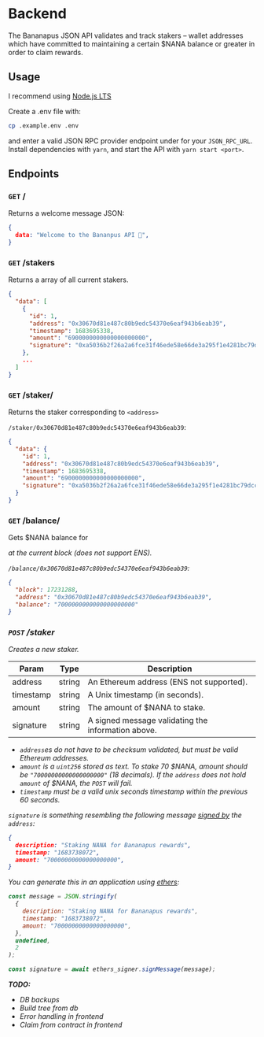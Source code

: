 # Backend

The Bananapus JSON API validates and track stakers – wallet addresses which have committed to maintaining a certain $NANA balance or greater in order to claim rewards.

## Usage

I recommend using [Node.js LTS](https://nodejs.org/en)

Create a .env file with:

```bash
cp .example.env .env
```

and enter a valid JSON RPC provider endpoint under for your `JSON_RPC_URL`. Install dependencies with `yarn`, and start the API with `yarn start <port>`.

## Endpoints

### `GET` /

Returns a welcome message JSON:

```json
{
  data: "Welcome to the Bananpus API 🍌",
}
```

### `GET` /stakers

Returns a array of all current stakers.

```json
{
  "data": [
    {
      "id": 1,
      "address": "0x30670d81e487c80b9edc54370e6eaf943b6eab39",
      "timestamp": 1683695338,
      "amount": "6900000000000000000000",
      "signature": "0xa5036b2f26a2a6fce31f46ede58e66de3a295f1e4281bc79dcc6eab9db2f559e2211d6b002ad9bb3b1fc8bd74d875f4b7c04ff85e2858347d672ce3418e394a11c"
    },
    ...
  ]
}
```

### `GET` /staker/<address>

Returns the staker corresponding to `<address>`

`/staker/0x30670d81e487c80b9edc54370e6eaf943b6eab39`:

```json
{
  "data": {
    "id": 1,
    "address": "0x30670d81e487c80b9edc54370e6eaf943b6eab39",
    "timestamp": 1683695338,
    "amount": "6900000000000000000000",
    "signature": "0xa5036b2f26a2a6fce31f46ede58e66de3a295f1e4281bc79dcc6eab9db2f559e2211d6b002ad9bb3b1fc8bd74d875f4b7c04ff85e2858347d672ce3418e394a11c"
  }
}
```

### `GET` /balance/<address>

Gets $NANA balance for <address> at the current block (does not support ENS).

`/balance/0x30670d81e487c80b9edc54370e6eaf943b6eab39`:

```json
{
  "block": 17231288,
  "address": "0x30670d81e487c80b9edc54370e6eaf943b6eab39",
  "balance": "7000000000000000000000"
}
```

### `POST` /staker

Creates a new staker.

| Param | Type | Description |
| --- | --- | --- |
| address | string | An Ethereum address (ENS not supported). |
| timestamp | string | A Unix timestamp (in seconds). |
| amount | string | The amount of $NANA to stake. |
| signature | string | A signed message validating the information above. |

- `address`es do not have to be checksum validated, but must be valid Ethereum addresses.
- `amount` is a `uint256` stored as text. To stake 70 $NANA, amount should be `"70000000000000000000"` (18 decimals). If the `address` does not hold `amount` of $NANA, the `POST` will fail.
- `timestamp` must be a valid unix seconds timestamp within the previous 60 seconds.

`signature` is something resembling the following message [signed by](https://docs.ethers.org/v6/getting-started/#starting-signing) the `address`:

```json
{
  description: "Staking NANA for Bananapus rewards",
  timestamp: "1683738072",
  amount: "70000000000000000000",
}
```

You can generate this in an application using [ethers](https://docs.ethers.org/v6/getting-started/#starting-signing):

```js
const message = JSON.stringify(
  {
    description: "Staking NANA for Bananapus rewards",
    timestamp: "1683738072",
    amount: "70000000000000000000",
  },
  undefined,
  2
);

const signature = await ethers_signer.signMessage(message);
```

**TODO:**

- DB backups
- Build tree from db
- Error handling in frontend
- Claim from contract in frontend
